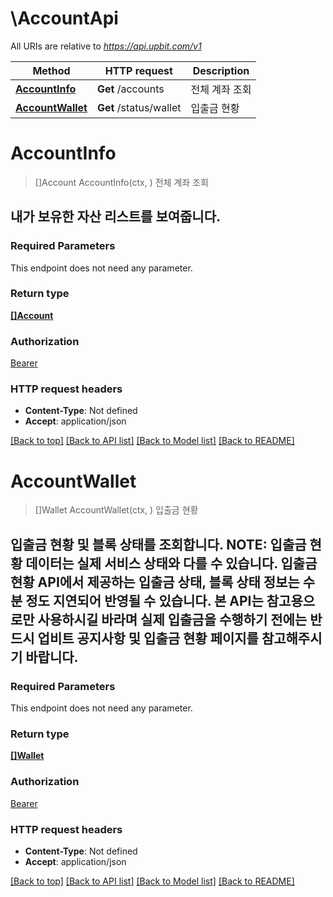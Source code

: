 # \AccountApi

All URIs are relative to *https://api.upbit.com/v1*

Method | HTTP request | Description
------------- | ------------- | -------------
[**AccountInfo**](AccountApi.md#AccountInfo) | **Get** /accounts | 전체 계좌 조회
[**AccountWallet**](AccountApi.md#AccountWallet) | **Get** /status/wallet | 입출금 현황


# **AccountInfo**
> []Account AccountInfo(ctx, )
전체 계좌 조회

## 내가 보유한 자산 리스트를 보여줍니다. 

### Required Parameters
This endpoint does not need any parameter.

### Return type

[**[]Account**](Account.md)

### Authorization

[Bearer](../README.md#Bearer)

### HTTP request headers

 - **Content-Type**: Not defined
 - **Accept**: application/json

[[Back to top]](#) [[Back to API list]](../README.md#documentation-for-api-endpoints) [[Back to Model list]](../README.md#documentation-for-models) [[Back to README]](../README.md)

# **AccountWallet**
> []Wallet AccountWallet(ctx, )
입출금 현황

## 입출금 현황 및 블록 상태를 조회합니다.  **NOTE**: 입출금 현황 데이터는 실제 서비스 상태와 다를 수 있습니다.  입출금 현황 API에서 제공하는 입출금 상태, 블록 상태 정보는 수 분 정도 지연되어 반영될 수 있습니다. 본 API는 참고용으로만 사용하시길 바라며 실제 입출금을 수행하기 전에는 반드시 업비트 공지사항 및 입출금 현황 페이지를 참고해주시기 바랍니다. 

### Required Parameters
This endpoint does not need any parameter.

### Return type

[**[]Wallet**](Wallet.md)

### Authorization

[Bearer](../README.md#Bearer)

### HTTP request headers

 - **Content-Type**: Not defined
 - **Accept**: application/json

[[Back to top]](#) [[Back to API list]](../README.md#documentation-for-api-endpoints) [[Back to Model list]](../README.md#documentation-for-models) [[Back to README]](../README.md)

